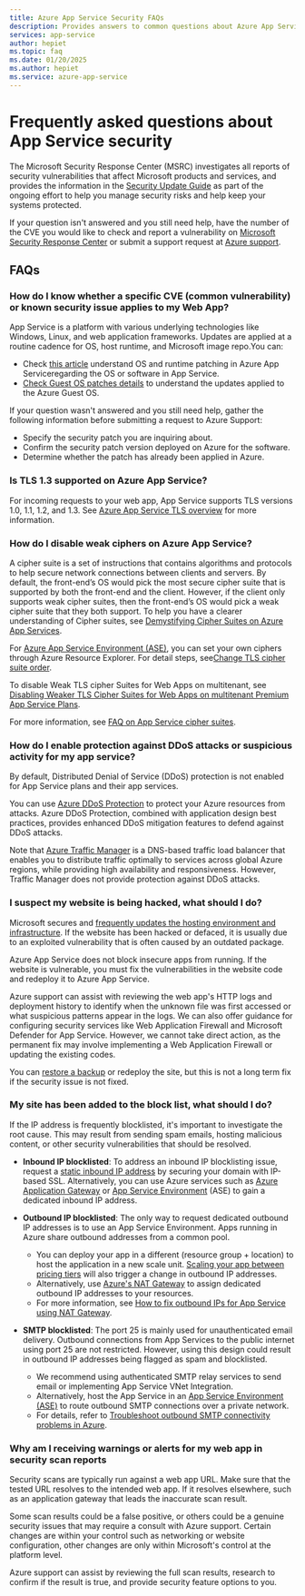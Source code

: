 ```yaml
---
title: Azure App Service Security FAQs
description: Provides answers to common questions about Azure App Service security.
services: app-service
author: hepiet
ms.topic: faq
ms.date: 01/20/2025
ms.author: hepiet
ms.service: azure-app-service
---
```

# Frequently asked questions about App Service security

The Microsoft Security Response Center (MSRC) investigates all reports of security vulnerabilities that affect Microsoft products and services, and provides the information in the [Security Update Guide](https://msrc.microsoft.com/update-guide/vulnerability) as part of the ongoing effort to help you manage security risks and help keep your systems protected.

If your question isn't answered and you still need help, have the number of the CVE you would like to check and report a vulnerability on [Microsoft Security Response Center](https://msrc.microsoft.com/) or submit a support request at [Azure support](https://ms.portal.azure.com/#blade/Microsoft_Azure_Support/HelpAndSupportBlade/overview?DMC=troubleshoot).

## FAQs

### How do I know whether a specific CVE (common vulnerability) or known security issue applies to my Web App?

App Service is a platform with various underlying technologies like Windows, Linux, and web application frameworks. Updates are applied at a routine cadence for OS, host runtime, and Microsoft image repo.You can:

- Check [this article](/azure/app-service/overview-patch-os-runtime) understand OS and runtime patching in Azure App Serviceregarding the OS or software in App Service.
- [Check Guest OS patches details](/azure/cloud-services/cloud-services-guestos-msrc-releases) to understand the updates applied to the Azure Guest OS.

If your question wasn't answered and you still need help, gather the following information before submitting a request to Azure Support:

- Specify the security patch you are inquiring about.
- Confirm the security patch version deployed on Azure for the software.
- Determine whether the patch has already been applied in Azure.

### Is TLS 1.3 supported on Azure App Service?

For incoming requests to your web app, App Service supports TLS versions 1.0, 1.1, 1.2, and 1.3. See [Azure App Service TLS overview](/azure/app-service/overview-tls) for more information.

### How do I disable weak ciphers on Azure App Service?

A cipher suite is a set of instructions that contains algorithms and protocols to help secure network connections between clients and servers. By default, the front-end’s OS would pick the most secure cipher suite that is supported by both the front-end and the client. However, if the client only supports weak cipher suites, then the front-end’s OS would pick a weak cipher suite that they both support. To help you have a clearer understanding of Cipher suites, see [Demystifying Cipher Suites on Azure App Services](https://techcommunity.microsoft.com/t5/apps-on-azure-blog/demystifying-cipher-suites-on-azure-app-services/ba-p/2656254).

For [Azure App Service Environment (ASE)](/azure/app-service/environment/overview), you can set your own ciphers through Azure Resource Explorer. For detail steps, see[Change TLS cipher suite order](/azure/app-service/environment/app-service-app-service-environment-custom-settings#change-tls-cipher-suite-order).

To disable Weak TLS cipher Suites for Web Apps on multitenant, see [Disabling Weaker TLS Cipher Suites for Web Apps on multitenant Premium App Service Plans](https://azure.github.io/AppService/2022/10/11/Public-preview-min-tls-cipher-suite.html).

For more information, see [FAQ on App Service cipher suites](https://techcommunity.microsoft.com/t5/apps-on-azure-blog/faq-on-app-service-cipher-suites/ba-p/3881922).

### How do I enable protection against DDoS attacks or suspicious activity for my app service?

By default, Distributed Denial of Service (DDoS) protection is not enabled for App Service plans and their app services.

You can use [Azure DDoS Protection](/azure/ddos-protection/ddos-protection-overview) to protect your Azure resources from attacks. Azure DDoS Protection, combined with application design best practices, provides enhanced DDoS mitigation features to defend against DDoS attacks.

Note that [Azure Traffic Manager](/azure/traffic-manager/traffic-manager-overview) is a DNS-based traffic load balancer that enables you to distribute traffic optimally to services across global Azure regions, while providing high availability and responsiveness. However, Traffic Manager does not provide protection against DDoS attacks.

### I suspect my website is being hacked, what should I do?

Microsoft secures and [frequently updates the hosting environment and infrastructure](/azure/app-service/overview-patch-os-runtime). If the website has been hacked or defaced, it is usually due to an exploited vulnerability that is often caused by an outdated package.

Azure App Service does not block insecure apps from running. If the website is vulnerable, you must fix the vulnerabilities in the website code and redeploy it to Azure App Service. 

Azure support can assist with reviewing the web app's HTTP logs and deployment history to identify when the unknown file was first accessed or what suspicious patterns appear in the logs. We can also offer guidance for configuring security services like Web Application Firewall and Microsoft Defender for App Service. However, we cannot take direct action, as the permanent fix may involve implementing a Web Application Firewall or updating the existing codes.

You can [restore a backup](/azure/app-service/manage-backup?tabs=portal#restore-a-backup) or redeploy the site, but this is not a long term fix if the security issue is not fixed.

### My site has been added to the block list, what should I do?

If the IP address is frequently blocklisted, it's important to investigate the root cause. This may result from sending spam emails, hosting malicious content, or other security vulnerabilities that should be resolved.

- **Inbound IP blocklisted**: To address an inbound IP blocklisting issue, request a [static inbound IP address](/azure/app-service/overview-inbound-outbound-ips#get-a-static-inbound-ip) by securing your domain with IP-based SSL. Alternatively, you can use Azure services such as [Azure Application Gateway](/azure/application-gateway/overview) or [App Service Environment](/azure/app-service/environment/networking) (ASE) to gain a dedicated inbound IP address.  

- **Outbound IP blocklisted**: The only way to request dedicated outbound IP addresses is to use an App Service Environment. Apps running in Azure share outbound addresses from a common pool.  
    - You can deploy your app in a different (resource group + location) to host the application in a new scale unit. [Scaling your app between pricing tiers](/azure/app-service/manage-scale-up#scale-up-your-pricing-tier) will also trigger a change in outbound IP addresses.  
    - Alternatively, use [Azure's NAT Gateway](/azure/vpn-gateway/vpn-gateway-about-vpngateways) to assign dedicated outbound IP addresses to your resources.  
    - For more information, see [How to fix outbound IPs for App Service using NAT Gateway](https://techcommunity.microsoft.com/blog/appsonazureblog/how-to-fix-outbound-ips-for-app-service/2320612).  

- **SMTP blocklisted**: The port 25 is mainly used for unauthenticated email delivery. Outbound connections from App Services to the public internet using port 25 are not restricted. However, using this design could result in outbound IP addresses being flagged as spam and blocklisted.  
    - We recommend using authenticated SMTP relay services to send email or implementing App Service VNet Integration.  
    - Alternatively, host the App Service in an [App Service Environment (ASE)](/azure/app-service/environment/networking) to route outbound SMTP connections over a private network.  
    - For details, refer to [Troubleshoot outbound SMTP connectivity problems in Azure](/azure/virtual-network/troubleshoot-outbound-smtp-connectivity).  

### Why am I receiving warnings or alerts for my web app in security scan reports

Security scans are typically run against a web app URL. Make sure that the tested URL resolves to the intended web app. If it resolves elsewhere, such as an application gateway that leads the inaccurate scan result.

Some scan results could be a false positive, or others could be a genuine security issues that may require a consult with Azure support. Certain changes are within your control such as networking or website configuration, other changes are only within Microsoft's control at the platform level.

Azure support can assist by reviewing the full scan results, research to confirm if the result is true, and provide security feature options to you.
